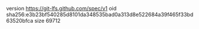 version https://git-lfs.github.com/spec/v1
oid sha256:e3b23bf540285d8101da348535bad0a313d8e522684a39f465f33bd63520bfca
size 69712
